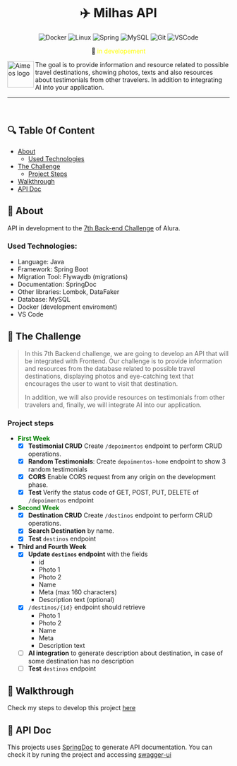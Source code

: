 <div align="center">
  
# :airplane: Milhas API 

![Docker](https://img.shields.io/badge/-Docker-000?&logo=Docker)
![Linux](https://img.shields.io/badge/-Linux-000?&logo=Linux)
![Spring](https://img.shields.io/badge/-Spring-000?&logo=Spring)
![MySQL](https://img.shields.io/badge/-MySQL-000?&logo=MySQL)
![Git](https://img.shields.io/badge/Git-000?&logo=Git)
![VSCode](https://img.shields.io/badge/VSCode-000?&logo=visualstudiocode)

:construction: <font color="yellow">in developement</font>

</div>

<a href="https://www.alura.com.br/challenges/back-end-7/">
    <img src="https://www.alura.com.br/assets/img/challenges/logos/logo-challenges-back-end.1680020826.svg" alt="Aimeos logo" title="Alura Challenges" align="left" height="60px"/>
</a>

The goal is to provide information and resource related to possible travel destinations, showing photos, texts and also resources about testimonials from other travelers. In addition to integrating AI into your application.

-------------

<br/>

## :mag: Table Of Content

- [About](#scroll-about)
  - [Used Technologies](#used-technologies)  
- [The Challenge](#dart-the-challenge)
    - [Project Steps](#project-steps)
- [Walkthrough](#footprints-walkthrough)
- [API Doc](#scroll-api-doc)

## :scroll: About

API in development to the [7th Back-end Challenge](https://www.alura.com.br/challenges/back-end-7/) of Alura.

### Used Technologies:
- Language: Java
- Framework: Spring Boot 
- Migration Tool: Flywaydb (migrations)
- Documentation: SpringDoc
- Other libraries: Lombok, DataFaker
- Database: MySQL
- Docker (development enviroment)
- VS Code

## :dart: The Challenge

> In this 7th Backend challenge, we are going to develop an API that will be integrated with Frontend. Our challenge is to provide information and resources from the database related to possible travel destinations, displaying photos and eye-catching text that encourages the user to want to visit that destination.
>
> In addition, we will also provide resources on testimonials from other travelers and, finally, we will integrate AI into our application.

### Project steps

- **<font color="green">First Week</font>**
    - [x] **Testimonial CRUD** Create `/depoimentos` endpoint to perform CRUD operations. 
    - [x] **Random Testimonials**: Create `depoimentos-home` endpoint to show 3 random testimonials
    - [x] **CORS** Enable CORS request from any origin on the development phase.
    - [x] **Test** Verify the status code of GET, POST, PUT, DELETE of `/depoimentos` endpoint 

- **<font color="green">Second Week</font>**
    - [x] **Destination CRUD** Create `/destinos` endpoint to perform CRUD operations.
    - [x] **Search Destination** by name.
    - [x] **Test** `destinos` endpoint

- **Third and Fourth Week**
    - [x] **Update `destinos` endpoint** with the fields
        - id
        - Photo 1
        - Photo 2
        - Name
        - Meta (max 160 characters)
        - Description text (optional)
    - [x] `/destinos/{id}` endpoint should retrieve
        - Photo 1
        - Photo 2
        - Name
        - Meta
        - Description text
    - [ ] **AI integration** to generate description about destination, in case of some destination has no description
    - [ ] **Test** `destinos` endpoint

## :footprints: Walkthrough

Check my steps to develop this project [here](DEV_WALKTHROUGH.md)

## :scroll: API Doc 

This projects uses [SpringDoc](https://springdoc.org/) to generate API documentation. You can check it by runing the project and accessing [swagger-ui](localhost:8080/swagger-ui/index.html)

<!-- ------------


| :placard: Vitrine.Dev |     |
| -------------  | --- |
| :sparkles: Nome        | **Milhas API**
| :label: Tecnologias | Java Spring Boot, Docker, MySQL, Flyway, OpenAPI Swagger 
| :rocket: URL         | https://github.com/ecureuill/milhasapi
| :fire: Desafio     | https://www.alura.com.br/challenges/back-end-7/

Inserir imagem com a #vitrinedev ao final do link -->
